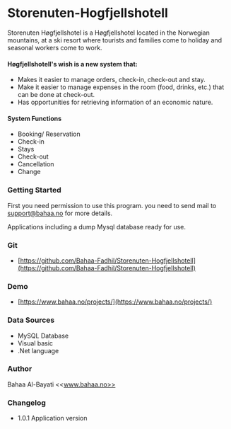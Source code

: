 # Storenuten-Hogfjellshotell
Storenuten Høgfjellshotel is a Høgfjellshotel located in the Norwegian mountains, at a ski resort where tourists and families come to holiday and seasonal workers come to work.

#### Høgfjellshotell's wish is a new system that:

*	Makes it easier to manage orders, check-in, check-out and stay.
*	Make it easier to manage expenses in the room (food, drinks, etc.) that can be done at check-out.
* Has opportunities for retrieving information of an economic nature.


#### System Functions
* Booking/ Reservation 
* Check-in 
* Stays
* Check-out
* Cancellation
* Change

### Getting Started
First you need permission to use this program. you need to send mail to support@bahaa.no for more details.

Applications including a dump Mysql database ready for use.


### Git
* [https://github.com/Bahaa-Fadhil/Storenuten-Hogfjellshotell](https://github.com/Bahaa-Fadhil/Storenuten-Hogfjellshotell)

### Demo
* [https://www.bahaa.no/projects/](https://www.bahaa.no/projects/)


### Data Sources
* MySQL Database
* Visual basic
* .Net language

### Author
Bahaa Al-Bayati <<www.bahaa.no>>


### Changelog
* 1.0.1 Application version

